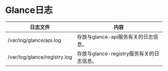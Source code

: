 # Glance日志

|日志文件|内容|
|----|--------|
|/var/log/glance/api.log|存放与glance-api服务有关的日志信息。|
|/var/log/glance/registry.log|存放与glance-registry服务有关的日志信息。|

